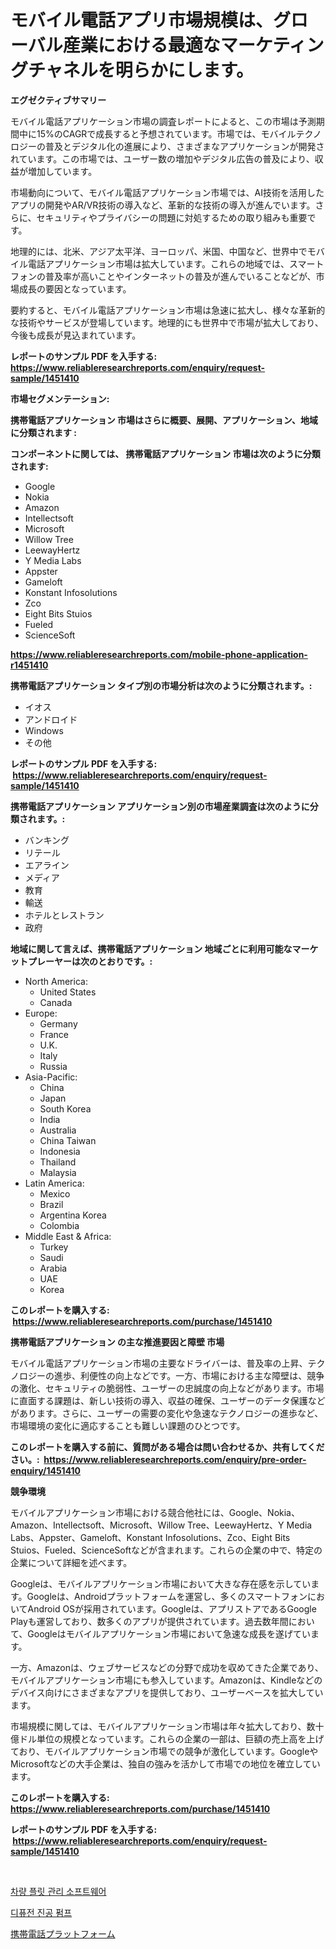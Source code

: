 <p><h1>モバイル電話アプリ市場規模は、グローバル産業における最適なマーケティングチャネルを明らかにします。</h1></p><p><strong>エグゼクティブサマリー</strong></p>
<p><p>モバイル電話アプリケーション市場の調査レポートによると、この市場は予測期間中に15%のCAGRで成長すると予想されています。市場では、モバイルテクノロジーの普及とデジタル化の進展により、さまざまなアプリケーションが開発されています。この市場では、ユーザー数の増加やデジタル広告の普及により、収益が増加しています。</p><p>市場動向について、モバイル電話アプリケーション市場では、AI技術を活用したアプリの開発やAR/VR技術の導入など、革新的な技術の導入が進んでいます。さらに、セキュリティやプライバシーの問題に対処するための取り組みも重要です。</p><p>地理的には、北米、アジア太平洋、ヨーロッパ、米国、中国など、世界中でモバイル電話アプリケーション市場は拡大しています。これらの地域では、スマートフォンの普及率が高いことやインターネットの普及が進んでいることなどが、市場成長の要因となっています。</p><p>要約すると、モバイル電話アプリケーション市場は急速に拡大し、様々な革新的な技術やサービスが登場しています。地理的にも世界中で市場が拡大しており、今後も成長が見込まれています。</p></p>
<p><strong>レポートのサンプル PDF を入手する: <a href="https://www.reliableresearchreports.com/enquiry/request-sample/1451410">https://www.reliableresearchreports.com/enquiry/request-sample/1451410</a></strong></p>
<p><strong>市場セグメンテーション:</strong></p>
<p><strong> 携帯電話アプリケーション 市場はさらに概要、展開、アプリケーション、地域に分類されます :</strong></p>
<p><strong>コンポーネントに関しては、 携帯電話アプリケーション 市場は次のように分類されます: &nbsp;</strong></p>
<p><ul><li>Google</li><li>Nokia</li><li>Amazon</li><li>Intellectsoft</li><li>Microsoft</li><li>Willow Tree</li><li>LeewayHertz</li><li>Y Media Labs</li><li>Appster</li><li>Gameloft</li><li>Konstant Infosolutions</li><li>Zco</li><li>Eight Bits Stuios</li><li>Fueled</li><li>ScienceSoft</li></ul></p>
<p><strong><a href="https://www.reliableresearchreports.com/mobile-phone-application-r1451410">https://www.reliableresearchreports.com/mobile-phone-application-r1451410</a></strong></p>
<p><strong> 携帯電話アプリケーション タイプ別の市場分析は次のように分類されます。:</strong></p>
<p><ul><li>イオス</li><li>アンドロイド</li><li>Windows</li><li>その他</li></ul></p>
<p><strong>レポートのサンプル PDF を入手する: &nbsp;<a href="https://www.reliableresearchreports.com/enquiry/request-sample/1451410">https://www.reliableresearchreports.com/enquiry/request-sample/1451410</a></strong></p>
<p><strong> 携帯電話アプリケーション アプリケーション別の市場産業調査は次のように分類されます。:</strong></p>
<p><ul><li>バンキング</li><li>リテール</li><li>エアライン</li><li>メディア</li><li>教育</li><li>輸送</li><li>ホテルとレストラン</li><li>政府</li></ul></p>
<p><strong>地域に関して言えば、携帯電話アプリケーション 地域ごとに利用可能なマーケットプレーヤーは次のとおりです。:</strong></p>
<p><ul>
    <li>
        North America:
        <ul>
            <li>United States</li>
            <li>Canada</li>
        </ul>
    </li>
    <li>
        Europe:
        <ul>
            <li>Germany</li>
            <li>France</li>
            <li>U.K.</li>
            <li>Italy</li>
            <li>Russia</li>
        </ul>
    </li>
    <li>
        Asia-Pacific:
        <ul>
            <li>China</li>
            <li>Japan</li>
            <li>South Korea</li>
            <li>India</li>
            <li>Australia</li>
            <li>China Taiwan</li>
            <li>Indonesia</li>
            <li>Thailand</li>
            <li>Malaysia</li>
        </ul>
    </li>
    <li>
        Latin America:
        <ul>
            <li>Mexico</li>
            <li>Brazil</li>
            <li>Argentina Korea</li>
            <li>Colombia</li>
        </ul>
    </li>
    <li>
        Middle East & Africa:
        <ul>
            <li>Turkey</li>
            <li>Saudi</li>
            <li>Arabia</li>
            <li>UAE</li>
            <li>Korea</li>
        </ul>
    </li>
    </ul></p>
<p><strong>このレポートを購入する: &nbsp;<a href="https://www.reliableresearchreports.com/purchase/1451410">https://www.reliableresearchreports.com/purchase/1451410</a></strong></p>
<p><strong>携帯電話アプリケーション の主な推進要因と障壁 市場</strong></p>
<p><p>モバイル電話アプリケーション市場の主要なドライバーは、普及率の上昇、テクノロジーの進歩、利便性の向上などです。一方、市場における主な障壁は、競争の激化、セキュリティの脆弱性、ユーザーの忠誠度の向上などがあります。市場に直面する課題は、新しい技術の導入、収益の確保、ユーザーのデータ保護などがあります。さらに、ユーザーの需要の変化や急速なテクノロジーの進歩など、市場環境の変化に適応することも難しい課題のひとつです。</p></p>
<p><strong>このレポートを購入する前に、質問がある場合は問い合わせるか、共有してください。:&nbsp; <a href="https://www.reliableresearchreports.com/enquiry/pre-order-enquiry/1451410">https://www.reliableresearchreports.com/enquiry/pre-order-enquiry/1451410</a></strong></p>
<p><strong>競争環境</strong></p>
<p><p>モバイルアプリケーション市場における競合他社には、Google、Nokia、Amazon、Intellectsoft、Microsoft、Willow Tree、LeewayHertz、Y Media Labs、Appster、Gameloft、Konstant Infosolutions、Zco、Eight Bits Stuios、Fueled、ScienceSoftなどが含まれます。これらの企業の中で、特定の企業について詳細を述べます。</p><p>Googleは、モバイルアプリケーション市場において大きな存在感を示しています。Googleは、Androidプラットフォームを運営し、多くのスマートフォンにおいてAndroid OSが採用されています。Googleは、アプリストアであるGoogle Playも運営しており、数多くのアプリが提供されています。過去数年間において、Googleはモバイルアプリケーション市場において急速な成長を遂げています。</p><p>一方、Amazonは、ウェブサービスなどの分野で成功を収めてきた企業であり、モバイルアプリケーション市場にも参入しています。Amazonは、Kindleなどのデバイス向けにさまざまなアプリを提供しており、ユーザーベースを拡大しています。</p><p>市場規模に関しては、モバイルアプリケーション市場は年々拡大しており、数十億ドル単位の規模となっています。これらの企業の一部は、巨額の売上高を上げており、モバイルアプリケーション市場での競争が激化しています。GoogleやMicrosoftなどの大手企業は、独自の強みを活かして市場での地位を確立しています。</p></p>
<p><strong>このレポートを購入する: &nbsp; <a href="https://www.reliableresearchreports.com/purchase/1451410">https://www.reliableresearchreports.com/purchase/1451410</a></strong></p>
<p><strong>レポートのサンプル PDF を入手する: &nbsp;<a href="https://www.reliableresearchreports.com/enquiry/request-sample/1451410">https://www.reliableresearchreports.com/enquiry/request-sample/1451410</a></strong><strong></strong></p>
<p>&nbsp;</p>
<p><p><a href="https://github.com/fernandotryO5lson96765/Market-Research-Report-List-1/blob/main/464631819400.md">차량 플릿 관리 소프트웨어</a></p><p><a href="https://github.com/CliftonFisher9067/Market-Research-Report-List-1/blob/main/202067619399.md">디퓨전 진공 펌프</a></p><p><a href="https://github.com/EmoryYundt1935/Market-Research-Report-List-1/blob/main/449037420899.md">携帯電話プラットフォーム</a></p></p>